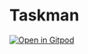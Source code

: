 # Taskman

[![Open in Gitpod](https://gitpod.io/button/open-in-gitpod.svg)](https://gitpod.io/#https://github.com/meenulaxman/taskman)
